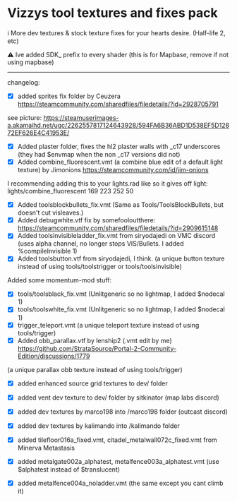 # Vizzys tool textures and fixes pack
ℹ️ More dev textures & stock texture fixes for your hearts desire. (Half-life 2, etc)

⚠️ Ive added SDK_ prefix to every shader (this is for Mapbase, remove if not using mapbase)

---
changelog:

- [x] added sprites fix folder by Ceuzera https://steamcommunity.com/sharedfiles/filedetails/?id=2928705791

see picture: https://steamuserimages-a.akamaihd.net/ugc/2262557817124643928/594FA6B36ABD1D538EF5D12872EF626E4C41953E/

- [x] Added plaster folder, fixes the hl2 plaster walls with _c17 underscores (they had $envmap when the non _c17 versions did not)
- [x] Added combine_fluorescent.vmt (a combine blue edit of a default light texture) by Jimonions https://steamcommunity.com/id/jim-onions

I recommending adding this to your lights.rad like so it gives off light: lights/combine_fluorescent	169 223 252 50

- [x] Added toolsblockbullets_fix.vmt (Same as Tools/ToolsBlockBullets, but doesn't cut visleaves.)
- [x] Added debugwhite.vtf fix by somefooloutthere: https://steamcommunity.com/sharedfiles/filedetails/?id=2909615148
- [x] Added toolsinvisibleladder_fix.vmt from siryodajedi on VMC discord (uses alpha channel, no longer stops VIS/Bullets. I added %compileInvisible 1)
- [x] Added toolsbutton.vtf from siryodajedi, I think. (a unique button texture instead of using tools/toolstrigger or tools/toolsinvisible)

Added some momentum-mod stuff: 
- [x] tools/toolsblack_fix.vmt (Unlitgeneric so no lightmap, I added $nodecal 1)
- [x] tools/toolswhite_fix.vmt (Unlitgeneric so no lightmap, I added $nodecal 1)
- [x] trigger_teleport.vmt (a unique teleport texture instead of using tools/trigger)
- [x] Added obb_parallax.vtf by lenship2 (.vmt edit by me) https://github.com/StrataSource/Portal-2-Community-Edition/discussions/1779 

(a unique parallax obb texture instead of using tools/trigger)
- [x] added enhanced source grid textures to dev/ folder
- [x] added vent dev texture to dev/ folder by sitkinator  (map labs discord)
- [x] added dev textures by marco198 into /marco198 folder (outcast discord)
- [x] added dev textures by kalimando into /kalimando folder
- [x] added tilefloor016a_fixed.vmt, citadel_metalwall072c_fixed.vmt from Minerva Metastasis
- [x] added metalgate002a_alphatest, metalfence003a_alphatest.vmt (use $alphatest instead of $translucent)
- [x] added metalfence004a_noladder.vmt (the same except you cant climb it)

